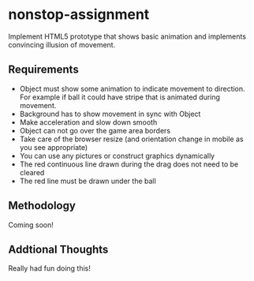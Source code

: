 nonstop-assignment
==================

Implement HTML5 prototype that shows basic animation and implements convincing illusion of movement.

Requirements
------------
* Object must show some animation to indicate movement to direction. For example if ball it could have stripe that is animated during movement.
* Background has to show movement in sync with Object
* Make acceleration and slow down smooth
* Object can not go over the game area borders
* Take care of the browser resize (and orientation change in mobile as you see appropriate)
* You can use any pictures or construct graphics dynamically
* The red continuous line drawn during the drag does not need to be cleared
* The red line must be drawn under the ball


Methodology
-----------
Coming soon!


Addtional Thoughts
------------------
Really had fun doing this!
